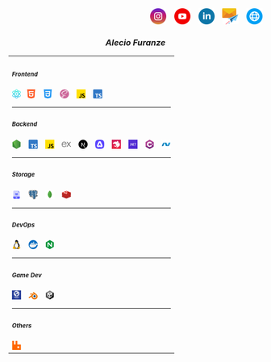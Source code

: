 <div align="end">
    <a target="_blank" href="https://instagram.com/alec1o"><img width="32px" src="/instagram.png" alt="instagram"/></a>
&nbsp;&nbsp;
    <a target="_blank" href="https://youtube.com/@alec1o"><img width="32px" src="/youtube.png" alt="youtube"/></a>
&nbsp;&nbsp;
    <a target="_blank" href="https://linkedin.com/in/alec1o/"><img width="32px" src="/linkedin.png" alt="linkedin"/></a>
&nbsp;&nbsp;
    <a target="_blank" href="mailto://i@alecio.me"><img width="32px" src="/email.png" alt="email"/></a>
&nbsp;&nbsp;
    <a target="_blank" href="http://www.alecio.me/"><img width="32px" src="/website.png" alt="website"/></a>
</div>

<div align="center">
    
### _Alecio Furanze_

</div>

<table align="center" width="100%">
<tr>
<td>
<h4>
    <h5>
        <sub><strong>Frontend</strong></sub>
    </h5>
    <sub><img width="18px" src="/react.png" /></sub>&nbsp;&nbsp;
    <sub><img width="18px" src="/html.png" /></sub> &nbsp;&nbsp;
    <sub><img width="18px" src="/css.png" /></sub> &nbsp;&nbsp;
    <sub><img width="18px" src="/sass.png" /></sub> &nbsp;&nbsp;
    <sub><img width="18px" src="/js.png" /></sub> &nbsp;&nbsp;
    <sub><img width="18px" src="/typescript.png" /></sub>
</h4>

<hr>

<h4>
    <h5>
        <sub><strong>Backend</strong></sub>
    </h5>
    <sub><img width="18px" src="/nodejs.png" /></sub> &nbsp;&nbsp;
    <sub><img width="18px" src="/typescript.png" /></sub> &nbsp;&nbsp;
    <sub><img width="18px" src="/js.png" /></sub> &nbsp;&nbsp;
    <sub><img width="18px" src="/expressjs2.png" /></sub> &nbsp;&nbsp;
    <sub><img width="18px" src="/nextjs.svg" /></sub> &nbsp;&nbsp;
    <sub><img width="18px" src="/adonisjs.png" /></sub>  &nbsp;&nbsp;
    <sub><img width="18px" src="/nestjs.png" /></sub> &nbsp;&nbsp;
    <sub><img width="18px" src="/dotnet.png" /></sub> &nbsp;&nbsp;
    <sub><img width="18px" src="/c-sharp.png" /></sub> &nbsp;&nbsp;
    <sub><img width="18px" src="/aspnet.webp" /></sub>
</h4>

<hr>

<h4>
    <h5>
        <sub><strong>Storage</strong></sub>
    </h5>
    <sub><img width="18px" src="/sql.png" /></sub> &nbsp;&nbsp;
    <sub><img width="18px" src="/postgre.png" /></sub> &nbsp;&nbsp;
    <sub><img width="18px" src="/mongodb.png" /></sub> &nbsp;&nbsp;
    <sub><img width="18px" src="/redis.png" /></sub>
</h4>

<hr>

<h4>
    <h5>
        <sub><strong>DevOps</strong></sub>
    </h5>
    <sub><img width="18px" src="/linux.png" /></sub> &nbsp;&nbsp;
    <sub><img width="18px" src="/docker.png" /></sub> &nbsp;&nbsp;
    <sub><img width="18px" src="/nginx.png" /></sub>
</h4>

<hr>

<h4>
    <h5>
        <sub><strong>Game Dev</strong></sub>
    </h5>
    <sub><img width="18px" src="/flaxengine.png" /></sub> &nbsp;&nbsp;
    <sub><img width="18px" src="/blender3d.png" /></sub> &nbsp;&nbsp;
    <sub><img width="18px" src="/unityengine.png" /></sub>
</h4>

<hr>

<h4>
    <h5>
        <sub><strong>Others</strong></sub>
    </h5>
    <sub><img width="18px" src="/rabbitmq.png" /></sub> &nbsp;&nbsp;
</h4>
</td>
</tr>
</table>
    

